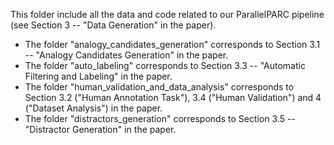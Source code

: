 This folder include all the data and code related to our ParallelPARC pipeline (see Section 3 -- "Data Generation" in the paper). <br>
* The folder "analogy_candidates_generation" corresponds to Section 3.1 -- "Analogy Candidates Generation" in the paper. <br>
* The folder "auto_labeling" corresponds to Section 3.3 -- "Automatic Filtering and Labeling" in the paper. <br>
* The folder "human_validation_and_data_analysis" corresponds to Section 3.2 ("Human Annotation Task"), 3.4 ("Human Validation") and 4 ("Dataset Analysis") in the paper. <br>
* The folder "distractors_generation" corresponds to Section 3.5 -- "Distractor Generation" in the paper.

